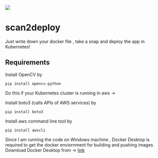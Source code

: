 ![](https://img.shields.io/badge/python-3-lightgrey)

# scan2deploy

Just write down your docker file , take a snap and deploy the app in Kubernetes!

## Requirements

Install OpenCV by

```
pip install opencv-python
```

Do this if your Kubernetes cluster is running in aws ->

Install boto3 (calls APIs of AWS services) by

```
pip install boto3
```

Install aws command line tool by

```
pip install awscli
```

Since I am running the code on Windows machine , Docker Desktop is required to get the docker enviornment for building and pushing images
Download Docker Desktop from -> [link](https://docs.docker.com/docker-for-windows/install/)





